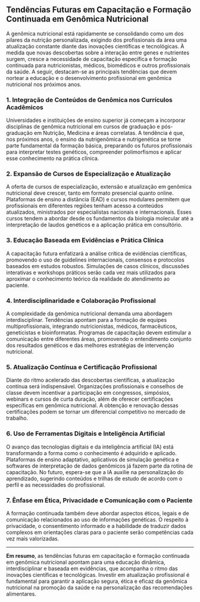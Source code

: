 
## Tendências Futuras em Capacitação e Formação Continuada em Genômica Nutricional

A genômica nutricional está rapidamente se consolidando como um dos pilares da nutrição personalizada, exigindo dos profissionais da área uma atualização constante diante das inovações científicas e tecnológicas. À medida que novas descobertas sobre a interação entre genes e nutrientes surgem, cresce a necessidade de capacitação específica e formação continuada para nutricionistas, médicos, biomédicos e outros profissionais da saúde. A seguir, destacam-se as principais tendências que devem nortear a educação e o desenvolvimento profissional em genômica nutricional nos próximos anos.

### 1. Integração de Conteúdos de Genômica nos Currículos Acadêmicos

Universidades e instituições de ensino superior já começam a incorporar disciplinas de genômica nutricional em cursos de graduação e pós-graduação em Nutrição, Medicina e áreas correlatas. A tendência é que, nos próximos anos, o ensino da nutrigenômica e nutrigenética se torne parte fundamental da formação básica, preparando os futuros profissionais para interpretar testes genéticos, compreender polimorfismos e aplicar esse conhecimento na prática clínica.

### 2. Expansão de Cursos de Especialização e Atualização

A oferta de cursos de especialização, extensão e atualização em genômica nutricional deve crescer, tanto em formato presencial quanto online. Plataformas de ensino a distância (EAD) e cursos modulares permitem que profissionais em diferentes regiões tenham acesso a conteúdos atualizados, ministrados por especialistas nacionais e internacionais. Esses cursos tendem a abordar desde os fundamentos da biologia molecular até a interpretação de laudos genéticos e a aplicação prática em consultório.

### 3. Educação Baseada em Evidências e Prática Clínica

A capacitação futura enfatizará a análise crítica de evidências científicas, promovendo o uso de guidelines internacionais, consensos e protocolos baseados em estudos robustos. Simulações de casos clínicos, discussões interativas e workshops práticos serão cada vez mais utilizados para aproximar o conhecimento teórico da realidade do atendimento ao paciente.

### 4. Interdisciplinaridade e Colaboração Profissional

A complexidade da genômica nutricional demanda uma abordagem interdisciplinar. Tendências apontam para a formação de equipes multiprofissionais, integrando nutricionistas, médicos, farmacêuticos, geneticistas e bioinformatas. Programas de capacitação devem estimular a comunicação entre diferentes áreas, promovendo o entendimento conjunto dos resultados genéticos e das melhores estratégias de intervenção nutricional.

### 5. Atualização Contínua e Certificação Profissional

Diante do ritmo acelerado das descobertas científicas, a atualização contínua será indispensável. Organizações profissionais e conselhos de classe devem incentivar a participação em congressos, simpósios, webinars e cursos de curta duração, além de oferecer certificações específicas em genômica nutricional. A obtenção e renovação dessas certificações podem se tornar um diferencial competitivo no mercado de trabalho.

### 6. Uso de Ferramentas Digitais e Inteligência Artificial

O avanço das tecnologias digitais e da inteligência artificial (IA) está transformando a forma como o conhecimento é adquirido e aplicado. Plataformas de ensino adaptativo, aplicativos de simulação genética e softwares de interpretação de dados genômicos já fazem parte da rotina de capacitação. No futuro, espera-se que a IA auxilie na personalização do aprendizado, sugerindo conteúdos e trilhas de estudo de acordo com o perfil e as necessidades do profissional.

### 7. Ênfase em Ética, Privacidade e Comunicação com o Paciente

A formação continuada também deve abordar aspectos éticos, legais e de comunicação relacionados ao uso de informações genéticas. O respeito à privacidade, o consentimento informado e a habilidade de traduzir dados complexos em orientações claras para o paciente serão competências cada vez mais valorizadas.

---

**Em resumo**, as tendências futuras em capacitação e formação continuada em genômica nutricional apontam para uma educação dinâmica, interdisciplinar e baseada em evidências, que acompanha o ritmo das inovações científicas e tecnológicas. Investir em atualização profissional é fundamental para garantir a aplicação segura, ética e eficaz da genômica nutricional na promoção da saúde e na personalização das recomendações alimentares.
```
